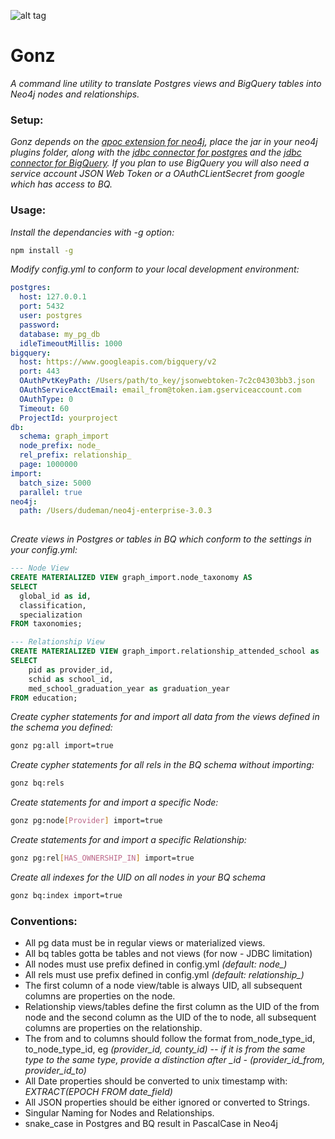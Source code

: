 ![alt tag](http://i.imgur.com/UPNp8lR.jpg?3)
# Gonz #

*A command line utility to translate Postgres views and BigQuery tables into Neo4j nodes and relationships.*

### Setup: ###

*Gonz depends on the [apoc extension for neo4j](https://github.com/neo4j-contrib/neo4j-apoc-procedures), place the jar in your neo4j plugins folder, along with the [jdbc connector for postgres](https://jdbc.postgresql.org/download.html) and the [jdbc connector for BigQuery](https://cloud.google.com/bigquery/partners/simba-beta-drivers). If you plan to use BigQuery you will also need a service account JSON Web Token or a OAuthCLientSecret from google which has access to BQ.*

### Usage: ###

*Install the dependancies with -g option:*
```bash
npm install -g
```

*Modify config.yml to conform to your local development environment:*

```yml
postgres:
  host: 127.0.0.1
  port: 5432
  user: postgres
  password: 
  database: my_pg_db
  idleTimeoutMillis: 1000
bigquery:
  host: https://www.googleapis.com/bigquery/v2
  port: 443
  OAuthPvtKeyPath: /Users/path/to_key/jsonwebtoken-7c2c04303bb3.json
  OAuthServiceAcctEmail: email_from@token.iam.gserviceaccount.com
  OAuthType: 0
  Timeout: 60
  ProjectId: yourproject
db:
  schema: graph_import
  node_prefix: node_
  rel_prefix: relationship_
  page: 1000000
import:
  batch_size: 5000
  parallel: true
neo4j:
  path: /Users/dudeman/neo4j-enterprise-3.0.3
   
```

*Create views in Postgres or tables in BQ which conform to the settings in your config.yml:*

```sql
--- Node View
CREATE MATERIALIZED VIEW graph_import.node_taxonomy AS 
SELECT 
  global_id as id, 
  classification, 
  specialization
FROM taxonomies;

--- Relationship View
CREATE MATERIALIZED VIEW graph_import.relationship_attended_school as 
SELECT
    pid as provider_id, 
    schid as school_id, 
    med_school_graduation_year as graduation_year 
FROM education; 
```

*Create cypher statements for and import all data from the views defined in the schema you defined:*

```bash
gonz pg:all import=true
```

*Create cypher statements for all rels in the BQ schema without importing:*

```bash
gonz bq:rels
```

*Create statements for and import a specific Node:*

```bash
gonz pg:node[Provider] import=true
```

*Create statements for and import a specific Relationship:*

```bash
gonz pg:rel[HAS_OWNERSHIP_IN] import=true
```

*Create all indexes for the UID on all nodes in your BQ schema*

```bash
gonz bq:index import=true
```

### Conventions: ###

* All pg data must be in regular views or materialized views. 
* All bq tables gotta be tables and not views (for now - JDBC limitation)
* All nodes must use prefix defined in config.yml *(default: node_)*
* All rels must use prefix defined in config.yml *(default: relationship_)*
* The first column of a node view/table is always UID, all subsequent columns are properties on the node. 
* Relationship views/tables define the first column as the UID of the from node and the second column as the UID of the to node, all subsequent columns are properties on the relationship.
* The from and to columns should follow the format from_node_type_id, to_node_type_id, eg *(provider_id, county_id) -- if it is from the same type to the same type, provide a distinction after _id - (provider_id_from, provider_id_to)*
* All Date properties should be converted to unix timestamp with: *EXTRACT(EPOCH FROM date_field)*
* All JSON properties should be either ignored or converted to Strings.
* Singular Naming for Nodes and Relationships.
* snake_case in Postgres and BQ result in PascalCase in Neo4j
